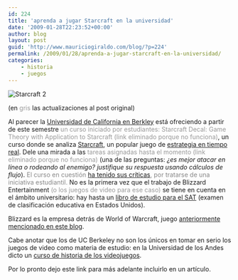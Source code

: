 ```yaml
---
id: 224
title: 'aprenda a jugar Starcraft en la universidad'
date: '2009-01-28T22:23:52+00:00'
author: blog
layout: post
guid: 'http://www.mauriciogiraldo.com/blog/?p=224'
permalink: /2009/01/28/aprenda-a-jugar-starcraft-en-la-universidad/
categories:
    - historia
    - juegos
---
```


![Starcraft 2](//www.mauriciogiraldo.com/blog/wp-content/uploads/2009/01/sc2.jpg "Starcraft 2")

(en <span style="color: #999999;">gris</span> las actualizaciones al post original)

Al parecer la [Universidad de California en Berkley](http://berkeley.edu/) está ofreciendo a partir de este semestre <span style="color: #999999;">un curso iniciado por estudiantes: Starcraft Decal: Game Theory with Application to Starcraft (link eliminado porque no funciona)</span>, un curso donde se analiza [Starcraft](http://www.blizzard.com/us/broodwar/), un popular juego de [estrategia en tiempo real](http://en.wikipedia.org/wiki/Real-time_strategy "definición (en inglés) de este tipo de juego"). Dele una mirada a las <span style="color: #999999;">tareas asignadas hasta el momento</span> <span style="color: #999999;">(link eliminado porque no funciona) </span>(una de las preguntas: *¿es mejor atacar en línea o rodeando al enemigo? justifique su respuesta usando cálculos de flujo*). <span style="color: #888888;">El curso en cuestión [ha tenido sus críticas](http://flashofsteel.com/index.php/2009/01/28/starcraft-for-credit/), por tratarse de una iniciativa estudiantil.</span> No es la primera vez que el trabajo de Blizzard Entertainment <span style="color: #999999;">(o los juegos de video para ese caso)</span> se tiene en cuenta en el ámbito universitario: hay hasta un [libro de estudio para el SAT](http://www.gamespot.com/news/blogs/sidebar/909182374/26014167/warcraft-graphic-novel-as-sat-study-aid.html) (examen de clasificación educativa en Estados Unidos).

Blizzard es la empresa detrás de World of Warcraft, juego [anteriormente mencionado en este blog](http://www.mauriciogiraldo.com/blog/2008/12/15/el-senor-de-los-tesoros/ "mga/blog: el Señor de los tesoros").

Cabe anotar que los de UC Berkeley no son los únicos en tomar en serio los juegos de video como materia de estudio: en la Universidad de los Andes dicto un [curso de historia de los videojuegos](http://designblog.uniandes.edu.co/blogs/dise3223/).

Por lo pronto dejo este link para más adelante incluirlo en un artículo.